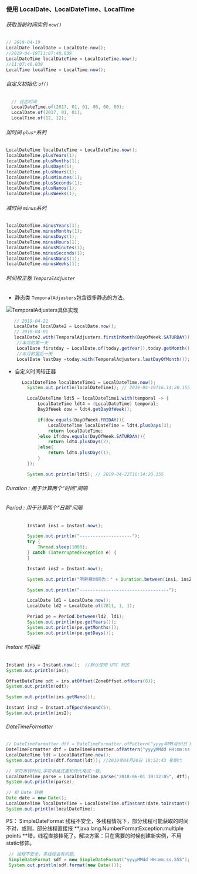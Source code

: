### 使用 LocalDate、LocalDateTime、LocalTime

###### 获取当前时间实例 `now()`

```java
// 2019-04-19
LocalDate localDate = LocalDate.now();
//2019-04-19T11:07:40.039
LocalDateTime localDateTime = LocalDateTime.now();
//11:07:40.039
LocalTime localTime = LocalTime.now();
```

###### 自定义初始化 `of()`

```java
  // 设定时间
  LocalDateTime.of(2017, 01, 01, 00, 00, 00);
  LocalDate.of(2017, 01, 01);
  LocalTime.of(12, 12);
```

###### 加时间 `plus*`系列

```java
LocalDateTime localDateTime = LocalDateTime.now();
localDateTime.plusYears(1);
localDateTime.plusMonths(1);
localDateTime.plusDays(1);
localDateTime.plusHours(1);
localDateTime.plusMinutes(1);
localDateTime.plusSeconds(1);
localDateTime.plusNanos(1);
localDateTime.plusWeeks(1);
```

###### 减时间  `minus`系列

```java
localDateTime.minusYears(1);
localDateTime.minusMonths(1);
localDateTime.minusDays(1);
localDateTime.minusHours(1);
localDateTime.minusMinutes(1);
localDateTime.minusSeconds(1);
localDateTime.minusNanos(1);
localDateTime.minusWeeks(1);
```

###### 时间校正器 `TemporalAdjuster `

- 静态类 `TemporalAdjusters`包含很多静态的方法。

![TemporalAdjusters具体实现](https://i.loli.net/2021/02/13/yrONu7RXtCM9SqJ.png)

```java
   // 2019-04-21
   LocalDate localDate2 = LocalDate.now();
   // 2019-04-01
   localDate2.with(TemporalAdjusters.firstInMonth(DayOfWeek.SATURDAY));
    //本月的第一天
    LocalDate firstday = LocalDate.of(today.getYear(),today.getMonth(),1);
    //本月的最后一天
    LocalDate lastDay =today.with(TemporalAdjusters.lastDayOfMonth());

```

- 自定义时间较正器

```java
      LocalDateTime localDateTime1 = LocalDateTime.now();
        System.out.println(localDateTime1); // 2019-04-19T16:14:20.155

        LocalDateTime ldt5 = localDateTime1.with(temporal -> {
            LocalDateTime ldt4 = (LocalDateTime) temporal;
            DayOfWeek dow = ldt4.getDayOfWeek();

            if(dow.equals(DayOfWeek.FRIDAY)){
                LocalDateTime localDateTime = ldt4.plusDays(3);
                return localDateTime;
            }else if(dow.equals(DayOfWeek.SATURDAY)){
                return ldt4.plusDays(2);
            }else{
                return ldt4.plusDays(1);
            }
        });

        System.out.println(ldt5); // 2019-04-22T16:14:20.155
```



######  Duration : 用于计算两个“时间”间隔

######  Period : 用于计算两个“日期”间隔

```java
 		Instant ins1 = Instant.now();

        System.out.println("--------------------");
        try {
            Thread.sleep(1000);
        } catch (InterruptedException e) {
        }

        Instant ins2 = Instant.now();

        System.out.println("所耗费时间为：" + Duration.between(ins1, ins2));

        System.out.println("----------------------------------");

        LocalDate ld1 = LocalDate.now();
        LocalDate ld2 = LocalDate.of(2011, 1, 1);

        Period pe = Period.between(ld2, ld1);
        System.out.println(pe.getYears());
        System.out.println(pe.getMonths());
        System.out.println(pe.getDays());
```



###### Instant 时间戳

```java
Instant ins = Instant.now();  //默认使用 UTC 时区
System.out.println(ins);

OffsetDateTime odt = ins.atOffset(ZoneOffset.ofHours(8));
System.out.println(odt);

System.out.println(ins.getNano());

Instant ins2 = Instant.ofEpochSecond(5);
System.out.println(ins2);

```



###### DateTimeFormatter 

```java
// DateTimeFormatter dtf = DateTimeFormatter.ofPattern("yyyy年MM月dd日 HH:mm:ss E");
DateTimeFormatter dtf = DateTimeFormatter.ofPattern("yyyyMMdd HH:mm:ss.SSS");
LocalDateTime ldt = LocalDateTime.now();
System.out.println(dtf.format(ldt)); //2019年04月20日 18:52:43 星期六

// 字符串转时间,字符串格式要和转化格式一致。
LocalDateTime parse = LocalDateTime.parse("2018-06-01 10:12:05", dtf);
System.out.println(parse);

// 和 Date 转换
Date date = new Date();
LocalDateTime localDateTime = LocalDateTime.ofInstant(date.toInstant(), ZoneId.systemDefault());
System.out.println(localDateTime);
```

PS： SimpleDateFormat  线程不安全，多线程情况下，部分线程可能获取的时间不对，或则，部分线程直接报 **java.lang.NumberFormatException:multiple points **错，线程直接挂死了。解决方案：只在需要的时候创建新实例，不用static修饰。
```java
 // 线程不安全，多线程会有问题。
 SimpleDateFormat sdf = new SimpleDateFormat("yyyyMMdd HH:mm:ss.SSS");
 System.out.println(sdf.format(new Date()));
```